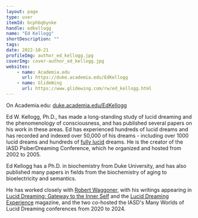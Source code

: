 ```yaml
---
layout: page
type: user
itemId: bcphbqbynke
handle: edkellogg
name: "Ed Kellogg"
shortDescription: ""
tags:
date: 2022-10-21
profileImg: author_ed_kellogg.jpg
coverImg: cover-author_ed_kellogg.jpg
websites:
    - name: Academia.edu
      url: https://duke.academia.edu/EdKellogg
    - name: GlideWing
      url: https://www.glidewing.com/rw/ed_kellogg.html
---
```


On Academia.edu: [duke.academia.edu/EdKellogg](https://duke.academia.edu/EdKellogg)

Ed W. Kellogg, Ph.D., has made a long-standing study of lucid dreaming and the phenomenology of consciousness, and has published several papers on his work in these areas. Ed has experienced hundreds of lucid dreams and has recorded and indexed over 50,000 of his dreams - including over 1000 lucid dreams and hundreds of [fully lucid](https://www.academia.edu/7064628/The_Lucidity_Continuum) dreams. He is the creator of the IASD PsiberDreaming Conference, which he organized and hosted from 2002 to 2005.

Ed Kellogg has a Ph.D. in biochemistry from Duke University, and has also published many papers in fields from the biochemistry of aging to bioelectricity and semantics.

He has worked closely with [Robert Waggoner](../@robertwaggoner), with his writings appearing in [Lucid Dreaming: Gateway to the Inner Self](https://www.amazon.com.au/Lucid-Dreaming-Gateway-Inner-Self/dp/193049114X) and the [Lucid Dreaming Experience](https://www.luciddreamingmagazine.com/) magazine, and the two co-hosted the IASD's Many Worlds of Lucid Dreaming conferences from 2020 to 2024.

